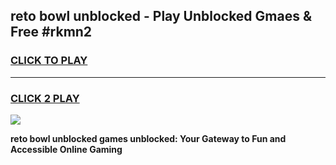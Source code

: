 
## reto bowl unblocked - Play Unblocked Gmaes & Free #rkmn2
<h3>
<a href="https://news.freeplayer.one?title=reto_bowl_unblocked&ref=03M">CLICK TO PLAY</a></h3>
<hr>

<h3>
<a href="https://news.freeplayer.one?title=reto_bowl_unblocked&ref=03M">CLICK 2 PLAY</a>
  
</h3>

<a href="https://news.freeplayer.one?title=reto_bowl_unblocked&ref=03M"><img src="https://clearcache.store/games.png"></a>


**reto bowl unblocked games unblocked: Your Gateway to Fun and Accessible Online Gaming**

